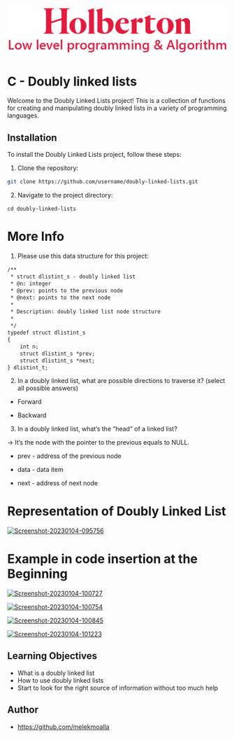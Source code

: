 <div align=center>  
    <img  
    style="text-align:center"  
    src="https://raw.githubusercontent.com/coding-max/hbtn_config/main/assets/head_low-level.png"  
    alt="Holberton School"/>  
</div>

# C - Doubly linked lists

Welcome to the Doubly Linked Lists project! This is a collection of functions for creating and manipulating doubly linked lists in a variety of programming languages.

## Installation

To install the Doubly Linked Lists project, follow these steps:

1. Clone the repository:

```bash
git clone https://github.com/username/doubly-linked-lists.git
```

2. Navigate to the project directory:

```
cd doubly-linked-lists
```

# More Info

1. Please use this data structure for this project:

```
/**
 * struct dlistint_s - doubly linked list
 * @n: integer
 * @prev: points to the previous node
 * @next: points to the next node
 *
 * Description: doubly linked list node structure
 *
 */
typedef struct dlistint_s
{
    int n;
    struct dlistint_s *prev;
    struct dlistint_s *next;
} dlistint_t;
```

2. In a doubly linked list, what are possible directions to traverse it? (select all possible answers)

- Forward

- Backward

3. In a doubly linked list, what’s the “head” of a linked list?

-> It’s the node with the pointer to the previous equals to NULL.

- prev - address of the previous node

- data - data item

- next - address of next node

# Representation of Doubly Linked List

<a href="https://ibb.co/PjwGhN3"><img src="https://i.ibb.co/mT65qG1/Screenshot-20230104-095756.png" alt="Screenshot-20230104-095756" border="0"></a>

# Example in code insertion at the Beginning

<a href="https://ibb.co/GnvrXkm"><img src="https://i.ibb.co/bQgGxLt/Screenshot-20230104-100727.png" alt="Screenshot-20230104-100727" border="0"></a>

<a href="https://ibb.co/C6PwPH3"><img src="https://i.ibb.co/nBPwPLN/Screenshot-20230104-100754.png" alt="Screenshot-20230104-100754" border="0"></a>

<a href="https://ibb.co/yYm1Jp9"><img src="https://i.ibb.co/vQCG8hF/Screenshot-20230104-100845.png" alt="Screenshot-20230104-100845" border="0"></a>

<a href="https://ibb.co/gzVzPYv"><img src="https://i.ibb.co/xJHJfZm/Screenshot-20230104-101223.png" alt="Screenshot-20230104-101223" border="0"></a>

## Learning Objectives

- What is a doubly linked list  
- How to use doubly linked lists  
- Start to look for the right source of information without too much help  

## Author

*  https://github.com/melekmoalla